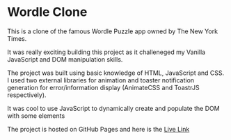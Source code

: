 # Wordle Clone

This is a clone of the famous Wordle Puzzle app owned by The New York Times.

It was really exciting building this project as it challeneged my Vanilla JavaScript and DOM manipulation skills.

The project was built using basic knowledge of HTML, JavaScript and CSS. I used two external libraries for animation and toaster notification generation for error/information display (AnimateCSS and ToastrJS respectively).

It was cool to use JavaScript to dynamically create and populate the DOM with some elements

The project is hosted on GitHub Pages and here is the [Live Link](https://emmanueloloke.github.io/wordle/)
